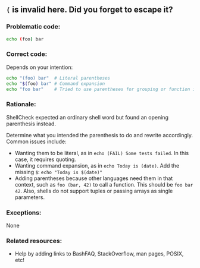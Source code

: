 ## `(` is invalid here. Did you forget to escape it?

### Problematic code:

```sh
echo (foo) bar
```

### Correct code:

Depends on your intention:

```sh
echo "(foo) bar"  # Literal parentheses
echo "$(foo) bar" # Command expansion
echo "foo bar"    # Tried to use parentheses for grouping or function invocation
```

### Rationale:

ShellCheck expected an ordinary shell word but found an opening parenthesis instead.

Determine what you intended the parenthesis to do and rewrite accordingly. Common issues include:

* Wanting them to be literal, as in `echo (FAIL) Some tests failed`. In this case, it requires quoting.
* Wanting command expansion, as in `echo Today is (date)`. Add the missing `$`: `echo "Today is $(date)"`
* Adding parentheses because other languages need them in that context, such as `foo (bar, 42)` to call a function. This should be `foo bar 42`. Also, shells do not support tuples or passing arrays as single parameters.

### Exceptions:

None

### Related resources:

* Help by adding links to BashFAQ, StackOverflow, man pages, POSIX, etc!